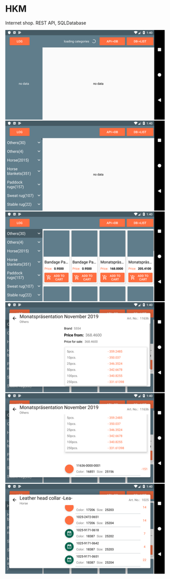 # HKM
Internet shop. REST API, SQLDatabase

<img src="https://github.com/RomanTourdyiev/HKM/blob/master/app/Screenshot_1564224005.png" width=600>

<img src="https://github.com/RomanTourdyiev/HKM/blob/master/app/Screenshot_1564224016.png" width=600>

<img src="https://github.com/RomanTourdyiev/HKM/blob/master/app/Screenshot_1564224020.png" width=600>

<img src="https://github.com/RomanTourdyiev/HKM/blob/master/app/Screenshot_1564224027.png" width=600>

<img src="https://github.com/RomanTourdyiev/HKM/blob/master/app/Screenshot_1564224030.png" width=600>

<img src="https://github.com/RomanTourdyiev/HKM/blob/master/app/Screenshot_1564224047.png" width=600>
